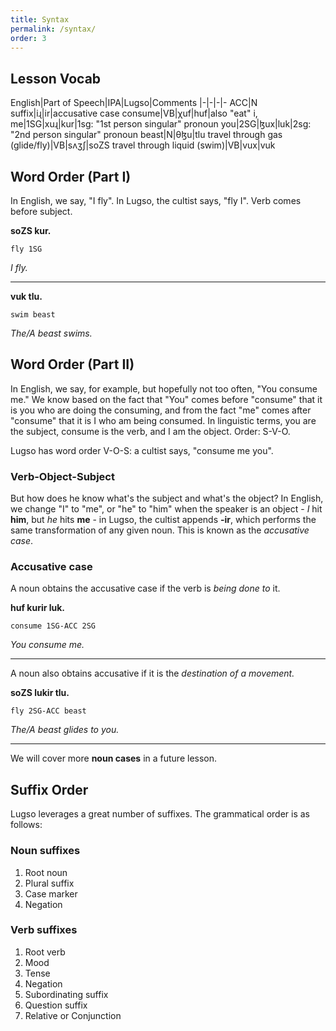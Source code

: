 ```yaml
---
title: Syntax
permalink: /syntax/
order: 3
---
```

## Lesson Vocab

English|Part of Speech|IPA|Lugso|Comments
|-|-|-|-
ACC|N suffix|iɻ|ir|accusative case
consume|VB|χuf|huf|also "eat"
i, me|1SG|xuɻ|kur|1sg: "1st person singular" pronoun
you|2SG|ɮux|luk|2sg: "2nd person singular" pronoun
beast|N|θɮu|tlu
travel through gas (glide/fly)|VB|sʌʒʃ|soZS
travel through liquid (swim)|VB|vux|vuk

## Word Order (Part I)

In English, we say, "I fly". In Lugso, the cultist says, "fly I". Verb comes before subject.

**soZS kur.**

`fly 1SG`

_I fly._

---

**vuk tlu.**

`swim beast`

_The/A beast swims._

## Word Order (Part II)

In English, we say, for example, but hopefully not too often, "You consume me." We know based on the fact that "You" comes before "consume" that it is you who are doing the consuming, and from the fact "me" comes after "consume" that it is I who am being consumed. In linguistic terms, you are the subject, consume is the verb, and I am the object. Order: S-V-O.

Lugso has word order V-O-S: a cultist says, "consume me you".

### Verb-Object-Subject

But how does he know what's the subject and what's the object? In English, we change "I" to "me", or "he" to "him" when the speaker is an object - _I_ hit **him**, but _he_ hits **me** - in Lugso, the cultist appends **-ir**, which performs the same transformation of any given noun. This is known as the _accusative case_.

### Accusative case

A noun obtains the accusative case if the verb is _being done to_ it.

**huf kurir luk.**

`consume 1SG-ACC 2SG`

_You consume me._

---

A noun also obtains accusative if it is the _destination of a movement._

**soZS lukir tlu.**

`fly 2SG-ACC beast`

_The/A beast glides to you._

---

We will cover more **noun cases** in a future lesson.

## Suffix Order

Lugso leverages a great number of suffixes. The grammatical order is as follows:

### Noun suffixes

1. Root noun
2. Plural suffix
3. Case marker
4. Negation

### Verb suffixes

1. Root verb
2. Mood
3. Tense
4. Negation
5. Subordinating suffix
6. Question suffix
7. Relative or Conjunction
